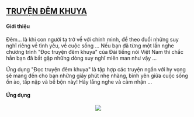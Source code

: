 ## [TRUYỆN ĐÊM KHUYA][applink]

#### Giới thiệu
Đêm... là khi con người ta trở về với chính mình, để theo đuổi những suy nghĩ riêng về tình yêu, về cuộc sống ...
Nếu bạn đã từng một lần nghe chương trình "Đọc truyện đêm khuya" của Đài tiếng nói Việt Nam thì chắc hẳn bạn đã bắt gặp những dòng suy nghĩ miên man như vậy ...

Ứng dụng "Đọc truyện đêm khuya" là tập hợp các truyện ngắn với hy vọng sẽ mang đến cho bạn những giây phút nhẹ nhàng, bình yên giữa cuộc sống ồn ào, tấp nập và bề bộn này!
Hãy lắng nghe và cảm nhận ...

#### Ứng dụng
 <div class="downloadButtonsContainer" align="center">
      <a class="appStoreLink" href="https://apps.apple.com/app/id895294690" target="_blank"><img class="appStore" src="{{ '/assets/img/appstore.png' | prepend: site.baseurl }}"></a>
  </div>

[applink]: https://apps.apple.com/app/id895294690
